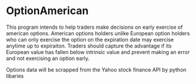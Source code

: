 # OptionAmerican

This program intends to help traders make decisions on early exercise of american options. American options holders unlike European option holders who can only exercise the option on the expiration date may exercise anytime up to expiraiton. Traders should capture the advantage if its European value has fallen below intrinsic value and prevent making an error and not exercising an option early.

Options data will be scrapped from the Yahoo stock finance API by python libaries

